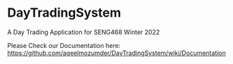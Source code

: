 # DayTradingSystem
A Day Trading Application for SENG468 Winter 2022

Please Check our Documentation here:
https://github.com/aqeelmozumder/DayTradingSystem/wiki/Documentation
 
